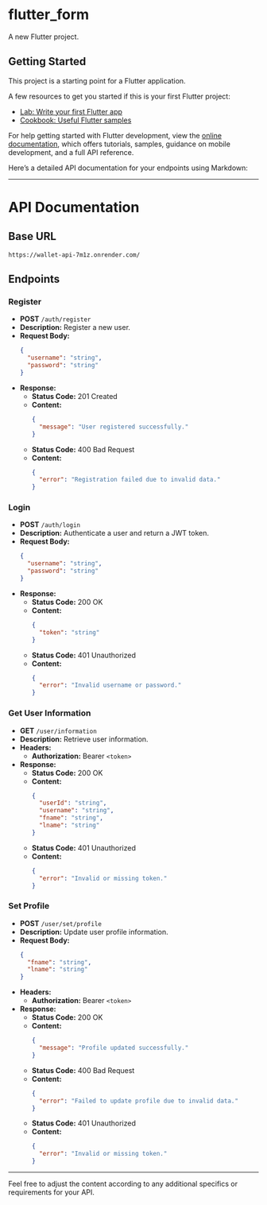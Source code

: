 # flutter_form

A new Flutter project.

## Getting Started

This project is a starting point for a Flutter application.

A few resources to get you started if this is your first Flutter project:

- [Lab: Write your first Flutter app](https://docs.flutter.dev/get-started/codelab)
- [Cookbook: Useful Flutter samples](https://docs.flutter.dev/cookbook)

For help getting started with Flutter development, view the
[online documentation](https://docs.flutter.dev/), which offers tutorials,
samples, guidance on mobile development, and a full API reference.



Here’s a detailed API documentation for your endpoints using Markdown:

---

# API Documentation

## Base URL
```
https://wallet-api-7m1z.onrender.com/
```

## Endpoints

### Register
- **POST** `/auth/register`
- **Description:** Register a new user.
- **Request Body:**
  ```json
  {
    "username": "string",
    "password": "string"
  }
  ```
- **Response:**
  - **Status Code:** 201 Created
  - **Content:**
    ```json
    {
      "message": "User registered successfully."
    }
    ```
  - **Status Code:** 400 Bad Request
  - **Content:**
    ```json
    {
      "error": "Registration failed due to invalid data."
    }
    ```

### Login
- **POST** `/auth/login`
- **Description:** Authenticate a user and return a JWT token.
- **Request Body:**
  ```json
  {
    "username": "string",
    "password": "string"
  }
  ```
- **Response:**
  - **Status Code:** 200 OK
  - **Content:**
    ```json
    {
      "token": "string"
    }
    ```
  - **Status Code:** 401 Unauthorized
  - **Content:**
    ```json
    {
      "error": "Invalid username or password."
    }
    ```

### Get User Information
- **GET** `/user/information`
- **Description:** Retrieve user information.
- **Headers:**
  - **Authorization:** Bearer `<token>`
- **Response:**
  - **Status Code:** 200 OK
  - **Content:**
    ```json
    {
      "userId": "string",
      "username": "string",
      "fname": "string",
      "lname": "string"
    }
    ```
  - **Status Code:** 401 Unauthorized
  - **Content:**
    ```json
    {
      "error": "Invalid or missing token."
    }
    ```

### Set Profile
- **POST** `/user/set/profile`
- **Description:** Update user profile information.
- **Request Body:**
  ```json
  {
    "fname": "string",
    "lname": "string"
  }
  ```
- **Headers:**
  - **Authorization:** Bearer `<token>`
- **Response:**
  - **Status Code:** 200 OK
  - **Content:**
    ```json
    {
      "message": "Profile updated successfully."
    }
    ```
  - **Status Code:** 400 Bad Request
  - **Content:**
    ```json
    {
      "error": "Failed to update profile due to invalid data."
    }
    ```
  - **Status Code:** 401 Unauthorized
  - **Content:**
    ```json
    {
      "error": "Invalid or missing token."
    }
    ```

---

Feel free to adjust the content according to any additional specifics or requirements for your API.